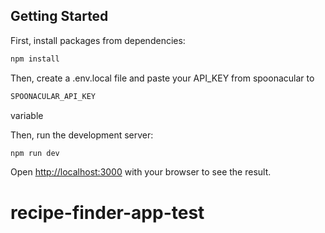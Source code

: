 
## Getting Started

First, install packages from dependencies:

```bash
npm install
```

Then, create a .env.local file and paste your API_KEY from spoonacular to

```bash
SPOONACULAR_API_KEY
```
variable

Then, run the development server:

```bash
npm run dev
```

Open [http://localhost:3000](http://localhost:3000) with your browser to see the result.

# recipe-finder-app-test
